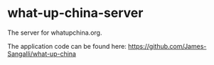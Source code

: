 # what-up-china-server
The server for whatupchina.org. 

The application code can be found here: https://github.com/James-Sangalli/what-up-china
